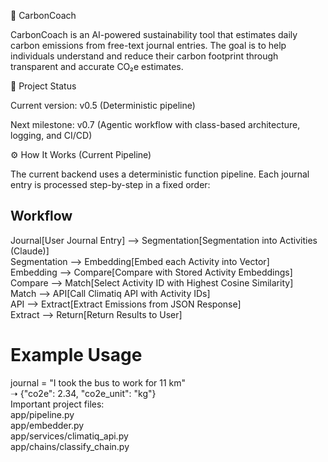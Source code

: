🌱 CarbonCoach

CarbonCoach is an AI-powered sustainability tool that estimates daily carbon emissions from free-text journal entries.
The goal is to help individuals understand and reduce their carbon footprint through transparent and accurate CO₂e estimates.

🚀 Project Status

Current version: v0.5 (Deterministic pipeline)

Next milestone: v0.7 (Agentic workflow with class-based architecture, logging, and CI/CD)

⚙️ How It Works (Current Pipeline)

The current backend uses a deterministic function pipeline.
Each journal entry is processed step-by-step in a fixed order:
## Workflow
Journal[User Journal Entry] --> Segmentation[Segmentation into Activities (Claude)] <br>
    Segmentation --> Embedding[Embed each Activity into Vector] <br>
    Embedding --> Compare[Compare with Stored Activity Embeddings] <br>
    Compare --> Match[Select Activity ID with Highest Cosine Similarity] <br>
    Match --> API[Call Climatiq API with Activity IDs] <br>
    API --> Extract[Extract Emissions from JSON Response] <br>
    Extract --> Return[Return Results to User] <br>


# Example Usage
journal = "I took the bus to work for 11 km" <br>
➝ {"co2e": 2.34, "co2e_unit": "kg"} <br>
Important project files: <br>
app/pipeline.py<br>
app/embedder.py <br>
app/services/climatiq_api.py<br>
app/chains/classify_chain.py<br>

